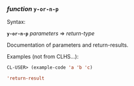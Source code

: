 ### <em>function</em> <strong>`y-or-n-p`</strong>

Syntax:

<strong>`y-or-n-p`</strong> <em>parameters</em> => <em>return-type</em>

Documentation of parameters and return-results.

Examples (not from CLHS...):

```lisp
CL-USER> (example-code 'a 'b 'c)

'return-result
```
